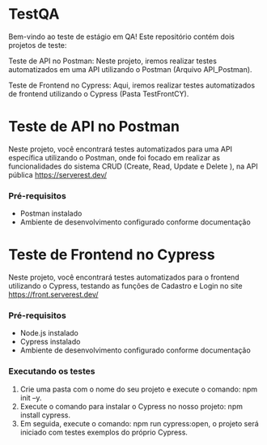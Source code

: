 
# TestQA

Bem-vindo ao teste de estágio em QA! Este repositório contém dois projetos de teste:


Teste de API no Postman: Neste projeto, iremos realizar testes automatizados em uma API utilizando o Postman (Arquivo API_Postman).

Teste de Frontend no Cypress: Aqui, iremos realizar testes automatizados de frontend utilizando o Cypress (Pasta TestFrontCY).

# Teste de API no Postman
Neste projeto, você encontrará testes automatizados para uma API específica utilizando o Postman, onde foi focado em realizar as funcionalidades do sistema CRUD (Create, Read, Update e Delete ), na API pública https://serverest.dev/

### Pré-requisitos

- Postman instalado 
- Ambiente de desenvolvimento configurado conforme documentação



# Teste de Frontend no Cypress
Neste projeto, você encontrará testes automatizados para o frontend utilizando o Cypress, testando as funções de Cadastro e Login no site https://front.serverest.dev/

### Pré-requisitos
- Node.js instalado
- Cypress instalado
- Ambiente de desenvolvimento configurado conforme documentação

### Executando os testes

1. Crie uma pasta com o nome do seu projeto e execute o comando: npm init –y.
2. Execute o comando para instalar o Cypress no nosso projeto: npm install cypress. 
3. Em seguida, execute o comando: npm run cypress:open, o projeto será iniciado com testes exemplos do próprio Cypress.




